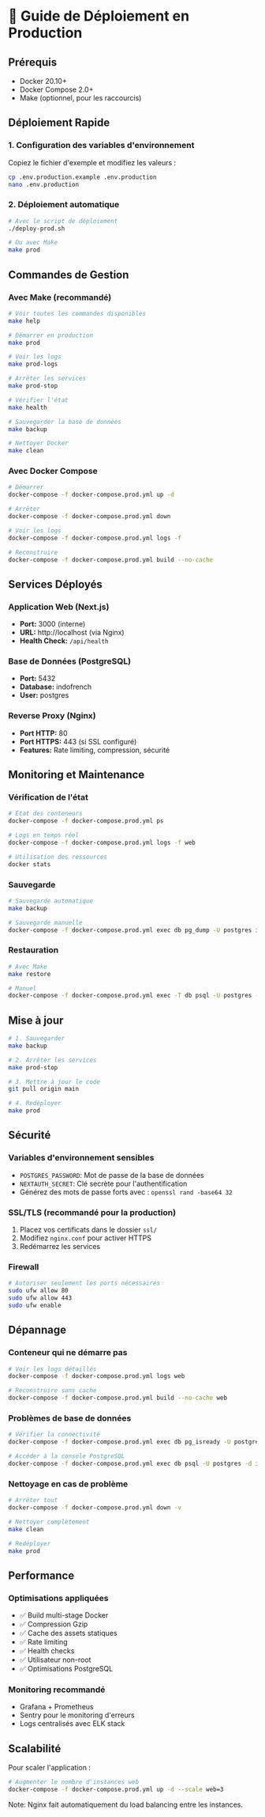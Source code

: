 # 🚀 Guide de Déploiement en Production

## Prérequis

- Docker 20.10+
- Docker Compose 2.0+
- Make (optionnel, pour les raccourcis)

## Déploiement Rapide

### 1. Configuration des variables d'environnement

Copiez le fichier d'exemple et modifiez les valeurs :

```bash
cp .env.production.example .env.production
nano .env.production
```

### 2. Déploiement automatique

```bash
# Avec le script de déploiement
./deploy-prod.sh

# Ou avec Make
make prod
```

## Commandes de Gestion

### Avec Make (recommandé)

```bash
# Voir toutes les commandes disponibles
make help

# Démarrer en production
make prod

# Voir les logs
make prod-logs

# Arrêter les services
make prod-stop

# Vérifier l'état
make health

# Sauvegarder la base de données
make backup

# Nettoyer Docker
make clean
```

### Avec Docker Compose

```bash
# Démarrer
docker-compose -f docker-compose.prod.yml up -d

# Arrêter
docker-compose -f docker-compose.prod.yml down

# Voir les logs
docker-compose -f docker-compose.prod.yml logs -f

# Reconstruire
docker-compose -f docker-compose.prod.yml build --no-cache
```

## Services Déployés

### Application Web (Next.js)
- **Port:** 3000 (interne)
- **URL:** http://localhost (via Nginx)
- **Health Check:** `/api/health`

### Base de Données (PostgreSQL)
- **Port:** 5432
- **Database:** indofrench
- **User:** postgres

### Reverse Proxy (Nginx)
- **Port HTTP:** 80
- **Port HTTPS:** 443 (si SSL configuré)
- **Features:** Rate limiting, compression, sécurité

## Monitoring et Maintenance

### Vérification de l'état
```bash
# État des conteneurs
docker-compose -f docker-compose.prod.yml ps

# Logs en temps réel
docker-compose -f docker-compose.prod.yml logs -f web

# Utilisation des ressources
docker stats
```

### Sauvegarde

```bash
# Sauvegarde automatique
make backup

# Sauvegarde manuelle
docker-compose -f docker-compose.prod.yml exec db pg_dump -U postgres indofrench > backup.sql
```

### Restauration

```bash
# Avec Make
make restore

# Manuel
docker-compose -f docker-compose.prod.yml exec -T db psql -U postgres -d indofrench < backup.sql
```

## Mise à jour

```bash
# 1. Sauvegarder
make backup

# 2. Arrêter les services
make prod-stop

# 3. Mettre à jour le code
git pull origin main

# 4. Redéployer
make prod
```

## Sécurité

### Variables d'environnement sensibles
- `POSTGRES_PASSWORD`: Mot de passe de la base de données
- `NEXTAUTH_SECRET`: Clé secrète pour l'authentification
- Générez des mots de passe forts avec : `openssl rand -base64 32`

### SSL/TLS (recommandé pour la production)
1. Placez vos certificats dans le dossier `ssl/`
2. Modifiez `nginx.conf` pour activer HTTPS
3. Redémarrez les services

### Firewall
```bash
# Autoriser seulement les ports nécessaires
sudo ufw allow 80
sudo ufw allow 443
sudo ufw enable
```

## Dépannage

### Conteneur qui ne démarre pas
```bash
# Voir les logs détaillés
docker-compose -f docker-compose.prod.yml logs web

# Reconstruire sans cache
docker-compose -f docker-compose.prod.yml build --no-cache web
```

### Problèmes de base de données
```bash
# Vérifier la connectivité
docker-compose -f docker-compose.prod.yml exec db pg_isready -U postgres

# Accéder à la console PostgreSQL
docker-compose -f docker-compose.prod.yml exec db psql -U postgres -d indofrench
```

### Nettoyage en cas de problème
```bash
# Arrêter tout
docker-compose -f docker-compose.prod.yml down -v

# Nettoyer complètement
make clean

# Redéployer
make prod
```

## Performance

### Optimisations appliquées
- ✅ Build multi-stage Docker
- ✅ Compression Gzip
- ✅ Cache des assets statiques
- ✅ Rate limiting
- ✅ Health checks
- ✅ Utilisateur non-root
- ✅ Optimisations PostgreSQL

### Monitoring recommandé
- Grafana + Prometheus
- Sentry pour le monitoring d'erreurs
- Logs centralisés avec ELK stack

## Scalabilité

Pour scaler l'application :

```bash
# Augmenter le nombre d'instances web
docker-compose -f docker-compose.prod.yml up -d --scale web=3
```

Note: Nginx fait automatiquement du load balancing entre les instances.
